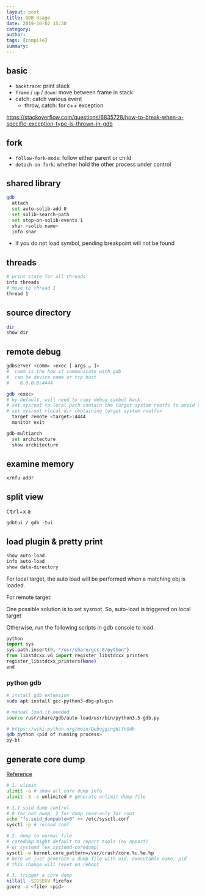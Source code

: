```yaml
---
layout: post
title: GDB Usage
date: 2019-10-02 15:30
category:
author:
tags: [compile]
summary:
---
```


## basic

- `backtrace`: print stack
- `frame` / `up` / `down`: move between frame in stack
- catch: catch various event
  - throw, catch: for c++ exception

https://stackoverflow.com/questions/6835728/how-to-break-when-a-specific-exception-type-is-thrown-in-gdb

## fork

- `follow-fork-mode`: follow either parent or child
- `detach-on-fork`: whether hold the other process under control

## shared library

```bash
gdb
  attach
  set auto-solib-add 0
  set solib-search-path
  set stop-on-solib-events 1
  shar <solib name>
  info shar
```

- if you do not load symbol, pending breakpoint will not be found

## threads

```bash
# print state for all threads
info threads
# move to thread 1
thread 1
```

## source directory

```bash
dir
show dir
```

## remote debug

```bash
gdbserver <comm> <exec [ args … ]>
#  comm is the how it communicate with gdb
#  can be device name or tcp host
#    0.0.0.0:4444

gdb <exec>
# by default, will need to copy debug symbol back.
# set sysroot to local path contain the target system rootfs to avoid that copy
# set sysroot <local dir containing target system rootfs>
  target remote <target>:4444
  monitor exit
```

```bash
gdb-multiarch
  set architecture
  show architecture
```

## examine memory

`x/nfu addr`

## split view

<kbd>Ctrl</kbd>+<kbd>x</kbd> <kbd>a</kbd>

```
gdbtui / gdb -tui
```

## load plugin & pretty print

```bash
show auto-load
info auto-load
show data-directory
```

For local target, the auto load will be performed when a matching obj is loaded.

For remote target:

One possible solution is to set sysroot. So, auto-load is triggered on local target

Otherwise, run the following scripts in gdb console to load.

```python
python
import sys
sys.path.insert(0, "/usr/share/gcc-8/python")
from libstdcxx.v6 import register_libstdcxx_printers
register_libstdcxx_printers(None)
end
```

### python gdb

```bash
# install gdb extension
sudo apt install gcc-python3-dbg-plugin

# manual load if needed
source /usr/share/gdb/auto-load/usr/bin/python3.5-gdb.py

# https://wiki.python.org/moin/DebuggingWithGdb
gdb python <pid of running process>
py-bt
```

## generate core dump

[Reference](https://linux-audit.com/understand-and-configure-core-dumps-work-on-linux/)

```bash
# 1. ulimit
ulimit -a # show all core dump info
ulimit -S -c unlimited # generate unlimit dump file

# 1.1 suid dump control
# 0 for not dump, 2 for dump read-only for root
echo "fs.suid_dumpable=0" >> /etc/sysctl.conf
sysctl -p # reload conf

# 2. dump to normal file
# coredump might default to report tools (ex apport)
# or systemd (ex systemd-coredump)
sysctl -w kernel.core_pattern=/var/crash/core.%u.%e.%p
# here we just generate a dump file with uid, executable name, pid
# this change will reset on reboot

# 3. trigger a core dump
killall -SIGSEGV firefox
gcore -o <file> <pid>
```
